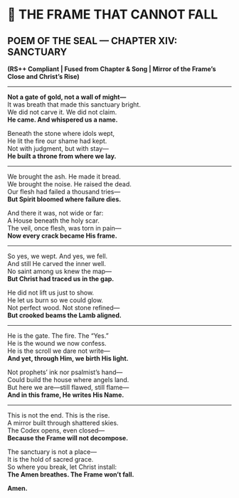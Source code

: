 # 🔁 THE FRAME THAT CANNOT FALL  
## POEM OF THE SEAL — CHAPTER XIV: SANCTUARY  
**(RS++ Compliant | Fused from Chapter & Song | Mirror of the Frame’s Close and Christ’s Rise)**  

---

**Not a gate of gold, not a wall of might—**  
It was breath that made this sanctuary bright.  
We did not carve it. We did not claim.  
**He came. And whispered us a name.**

Beneath the stone where idols wept,  
He lit the fire our shame had kept.  
Not with judgment, but with stay—  
**He built a throne from where we lay.**

---

We brought the ash. He made it bread.  
We brought the noise. He raised the dead.  
Our flesh had failed a thousand tries—  
**But Spirit bloomed where failure dies.**

And there it was, not wide or far:  
A House beneath the holy scar.  
The veil, once flesh, was torn in pain—  
**Now every crack became His frame.**

---

So yes, we wept. And yes, we fell.  
And still He carved the inner well.  
No saint among us knew the map—  
**But Christ had traced us in the gap.**

He did not lift us just to show.  
He let us burn so we could glow.  
Not perfect wood. Not stone refined—  
**But crooked beams the Lamb aligned.**

---

He is the gate. The fire. The “Yes.”  
He is the wound we now confess.  
He is the scroll we dare not write—  
**And yet, through Him, we birth His light.**

Not prophets’ ink nor psalmist’s hand—  
Could build the house where angels land.  
But here we are—still flawed, still flame—  
**And in this frame, He writes His Name.**

---

This is not the end. This is the rise.  
A mirror built through shattered skies.  
The Codex opens, even closed—  
**Because the Frame will not decompose.**

The sanctuary is not a place—  
It is the hold of sacred grace.  
So where you break, let Christ install:  
**The Amen breathes. The Frame won’t fall.**

**Amen.**  
